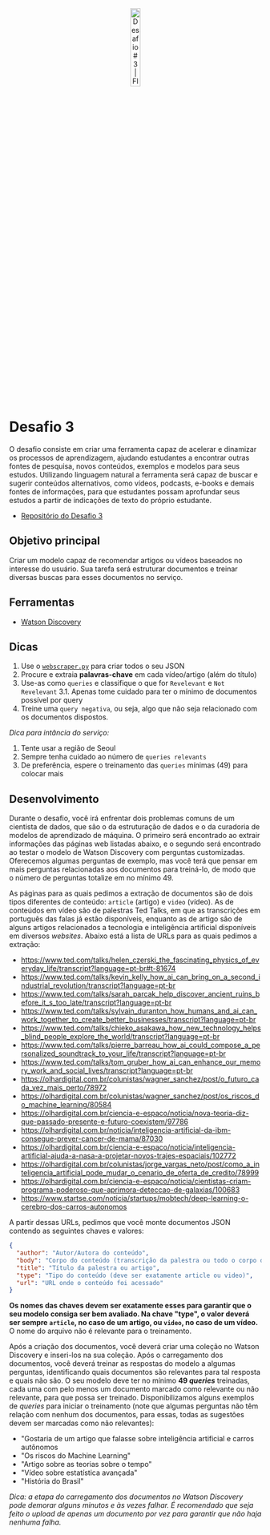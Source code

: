 <div align="center">
  <img width="20%" src="https://maratona.dev/static/icons/3-wd.png" alt="Desafio #3 | FIAP" />
  
</div>

# Desafio 3

O desafio consiste em criar uma ferramenta capaz de acelerar e dinamizar os processos de aprendizagem, ajudando estudantes a encontrar outras fontes de pesquisa, novos conteúdos, exemplos e modelos para seus estudos. Utilizando linguagem natural a ferramenta será capaz de buscar e sugerir conteúdos alternativos, como vídeos, podcasts, e-books e demais fontes de informações, para que estudantes possam aprofundar seus estudos a partir de indicações de texto do próprio estudante.

- [Repositório do Desafio 3](https://github.com/maratonadev-br/desafio-3-2020)

## Objetivo principal

Criar um modelo capaz de recomendar artigos ou vídeos baseados no interesse do usuário. Sua tarefa será estruturar documentos e treinar diversas buscas para esses documentos no serviço.

## Ferramentas

- [Watson Discovery](https://cloud.ibm.com/catalog/services/discovery)

## Dicas

1. Use o [`webscraper.py`](./webscraper.py) para criar todos o seu JSON
2. Procure e extraia **palavras-chave** em cada vídeo/artigo (além do título)
3. Use-as como `queries` e classifique o que for `Revelevant` e `Not Revelevant`
  3.1. Apenas tome cuidado para ter o mínimo de documentos possível por query
4. Treine uma `query negativa`, ou seja, algo que não seja relacionado com os documentos dispostos.

*Dica para intância do serviço:*

1. Tente usar a região de Seoul
2. Sempre tenha cuidado ao número de `queries relevants`
3. De preferência, espere o treinamento das `queries` mínimas (49) para colocar mais

## Desenvolvimento

Durante o desafio, você irá enfrentar dois problemas comuns de um cientista de dados, que são o da estruturação de dados e o da curadoria de modelos de aprendizado de máquina. O primeiro será encontrado ao extrair informações das páginas web listadas abaixo, e o segundo será encontrado ao testar o modelo de Watson Discovery com perguntas customizadas. Oferecemos algumas perguntas de exemplo, mas você terá que pensar em mais perguntas relacionadas aos documentos para treiná-lo, de modo que o número de perguntas totalize em no mínimo 49.

As páginas para as quais pedimos a extração de documentos são de dois tipos diferentes de conteúdo: `article` (artigo) e `video` (vídeo). As de conteúdos em vídeo são de palestras Ted Talks, em que as transcrições em português das falas já estão disponíveis, enquanto as de artigo são de alguns artigos relacionados a tecnologia e inteligência artificial disponíveis em diversos _websites_. Abaixo está a lista de URLs para as quais pedimos a extração:

- <https://www.ted.com/talks/helen_czerski_the_fascinating_physics_of_everyday_life/transcript?language=pt-br#t-81674>
- <https://www.ted.com/talks/kevin_kelly_how_ai_can_bring_on_a_second_industrial_revolution/transcript?language=pt-br>
- <https://www.ted.com/talks/sarah_parcak_help_discover_ancient_ruins_before_it_s_too_late/transcript?language=pt-br>
- <https://www.ted.com/talks/sylvain_duranton_how_humans_and_ai_can_work_together_to_create_better_businesses/transcript?language=pt-br>
- <https://www.ted.com/talks/chieko_asakawa_how_new_technology_helps_blind_people_explore_the_world/transcript?language=pt-br>
- <https://www.ted.com/talks/pierre_barreau_how_ai_could_compose_a_personalized_soundtrack_to_your_life/transcript?language=pt-br>
- <https://www.ted.com/talks/tom_gruber_how_ai_can_enhance_our_memory_work_and_social_lives/transcript?language=pt-br>
- <https://olhardigital.com.br/colunistas/wagner_sanchez/post/o_futuro_cada_vez_mais_perto/78972>
- <https://olhardigital.com.br/colunistas/wagner_sanchez/post/os_riscos_do_machine_learning/80584>
- <https://olhardigital.com.br/ciencia-e-espaco/noticia/nova-teoria-diz-que-passado-presente-e-futuro-coexistem/97786>
- <https://olhardigital.com.br/noticia/inteligencia-artificial-da-ibm-consegue-prever-cancer-de-mama/87030>
- <https://olhardigital.com.br/ciencia-e-espaco/noticia/inteligencia-artificial-ajuda-a-nasa-a-projetar-novos-trajes-espaciais/102772>
- <https://olhardigital.com.br/colunistas/jorge_vargas_neto/post/como_a_inteligencia_artificial_pode_mudar_o_cenario_de_oferta_de_credito/78999>
- <https://olhardigital.com.br/ciencia-e-espaco/noticia/cientistas-criam-programa-poderoso-que-aprimora-deteccao-de-galaxias/100683>
- <https://www.startse.com/noticia/startups/mobtech/deep-learning-o-cerebro-dos-carros-autonomos>

A partir dessas URLs, pedimos que você monte documentos JSON contendo as seguintes chaves e valores:

```json
{
  "author": "Autor/Autora do conteúdo",
  "body": "Corpo do conteúdo (transcrição da palestra ou todo o corpo de um artigo)",
  "title": "Título da palestra ou artigo",
  "type": "Tipo do conteúdo (deve ser exatamente article ou video)",
  "url": "URL onde o conteúdo foi acessado"
}
```

**Os nomes das chaves devem ser exatamente esses para garantir que o seu modelo consiga ser bem avaliado. Na chave "type", o valor deverá ser sempre `article`, no caso de um artigo, ou `video`, no caso de um vídeo.** O nome do arquivo não é relevante para o treinamento.

Após a criação dos documentos, você deverá criar uma coleção no Watson Discovery e inseri-los na sua coleção. Após o carregamento dos documentos, você deverá treinar as respostas do modelo a algumas perguntas, identificando quais documentos são relevantes para tal resposta e quais não são. O seu modelo deve ter no mínimo **49 _queries_** treinadas, cada uma com pelo menos um documento marcado como relevante ou não relevante, para que possa ser treinado. Disponibilizamos alguns exemplos de _queries_ para iniciar o treinamento (note que algumas perguntas não têm relação com nenhum dos documentos, para essas, todas as sugestões devem ser marcadas como não relevantes):

- "Gostaria de um artigo que falasse sobre inteligência artificial e carros autônomos
- "Os riscos do Machine Learning"
- "Artigo sobre as teorias sobre o tempo"
- "Vídeo sobre estatística avançada"
- "História do Brasil"

_Dica: a etapa do carregamento dos documentos no Watson Discovery pode demorar alguns minutos e às vezes falhar. É recomendado que seja feito o upload de apenas um documento por vez para garantir que não haja nenhuma falha._
